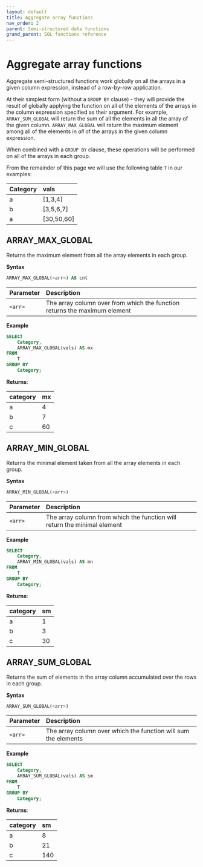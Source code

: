 ```yaml
---
layout: default
title: Aggregate array functions
nav_order: 2
parent: Semi-structured data functions
grand_parent: SQL functions reference
---
```


# Aggregate array functions

Aggregate semi-structured functions work globally on all the arrays in a given column expression, instead of a row-by-row application.

At their simplest form (without a `GROUP BY` clause) - they will provide the result of globally applying the function on all of the elements of the arrays in the column expression specified as their argument. For example, `ARRAY_SUM_GLOBAL` will return the sum of all the elements in all the array of the given column. `ARRAY_MAX_GLOBAL` will return the maximum element among all of the elements in _all_ of the arrays in the given column expression.

When combined with a `GROUP BY` clause, these operations will be performed on all of the arrays in each group.

From the remainder of this page we will use the following table `T` in our examples:

| Category | vals        |
| :-------- | :----------- |
| a        | \[1,3,4]    |
| b        | \[3,5,6,7]  |
| a        | \[30,50,60] |

## ARRAY\_MAX\_GLOBAL

Returns the maximum element from all the array elements in each group.

**Syntax**

```sql
ARRAY_MAX_GLOBAL(<arr>) AS cnt
```

| Parameter | Description                                                               |
| :--------- | :------------------------------------------------------------------------- |
| `<arr>`   | The array column over from which the function returns the maximum element |

**Example**

```sql
SELECT
	Category,
	ARRAY_MAX_GLOBAL(vals) AS mx
FROM
	T
GROUP BY
	Category;
```

**Returns**:

| category | mx |
| :-------- | :-- |
| a        | 4  |
| b        | 7  |
| c        | 60 |

## ARRAY\_MIN\_GLOBAL

Returns the minimal element taken from all the array elements in each group.

**Syntax**

```sql
ARRAY_MIN_GLOBAL(<arr>)
```

| Parameter | Description                                                              |
| :--------- | :------------------------------------------------------------------------ |
| `<arr>`   | The array column from which the function will return the minimal element |

**Example**

```sql
SELECT
	Category,
	ARRAY_MIN_GLOBAL(vals) AS mn
FROM
	T
GROUP BY
	Category;
```

**Returns**:

| category | sm |
| :-------- | :-- |
| a        | 1  |
| b        | 3  |
| c        | 30 |

## ARRAY\_SUM\_GLOBAL

Returns the sum of elements in the array column accumulated over the rows in each group.

**Syntax**

```sql
ARRAY_SUM_GLOBAL(<arr>)
```

| Parameter | Description                                                    |
| :--------- | :-------------------------------------------------------------- |
| `<arr>`   | The array column over which the function will sum the elements |

**Example**

```sql
SELECT
	Category,
	ARRAY_SUM_GLOBAL(vals) AS sm
FROM
	T
GROUP BY
	Category;
```

**Returns**:

| category | sm  |
| :-------- | :--- |
| a        | 8   |
| b        | 21  |
| c        | 140 |
